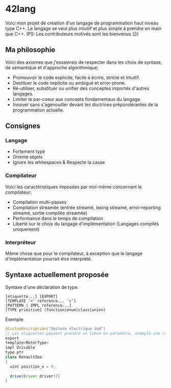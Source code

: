 # 42lang
Voici mon projet de création d'un langage de programmation haut niveau type C++.
Le langage se veut plus intuitif et plus simple à prendre en main que C++.
(PS: Les contributeurs motivés sont les bienvenus 😉)

## Ma philosophie
Voici des axiomes que j'essaierais de respecter dans les choix de syntaxe,
de sémantique et d'approche algorithmique;
- Promouvoir le code explicite, facile à écrire, stricte et intuitif.
- Destituer le code implicite ou ambiguë et error-prone.
- Ré-utiliser, substituer ou unifier des conceptes importés d'autres langages.
- Limiter le par-coeur aux concepts fondamentaux du langage.
- Innover sans s'agenouiller devant les doctrines prépondérantes de la programmation actuelle.

## Consignes
### Langage
- Fortement typé
- Orienté objets
- Ignore les whitespaces & Respecte la casse
### Compilateur
Voici les caractéristiques imposées par moi-même concernant le compilateur;
- Compilation multi-passes
- Compilation streamée (entrée streamé, lexing streamé, error-reporting streamé, sortie compilée streamée)
- Performance dans le temps de compilation
- Liberté sur le choix du langage d'implémentation (Langages compilés uniquement)
### Interpréteur
Même chose que pour le compilateur, à exception que le langage d'implémentation pourrait être interprété.

## Syntaxe actuellement proposée

Syntaxe d'une déclaration de type.

```
[etiquette...] [EXPORT]
[TEMPLATE '<' reference... '>']
[PATTERN | IMPL reference...]
[TYPE primitive] (function|enum|class|union)
```

Exemple
```java
@CustomDescription("Voiture électrique zoé") 
// Les étiquettes peuvent prendre un token en paramètre, exemple une string, un nombre, un identifiant.
export
template<MotorType>
impl Drivable
type ptr
class RenaultZoe
{
  uint position_x = 0;
  
  drive(Driver driver){}
}
```
